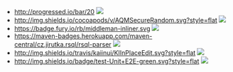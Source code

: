 - http://progressed.io/bar/20 ![](http://progressed.io/bar/20)
- http://img.shields.io/cocoapods/v/AQMSecureRandom.svg?style=flat ![](http://img.shields.io/cocoapods/v/AQMSecureRandom.svg?style=flat)
- https://badge.fury.io/rb/middleman-inliner.svg ![](https://badge.fury.io/rb/middleman-inliner.svg)
- https://maven-badges.herokuapp.com/maven-central/cz.jirutka.rsql/rsql-parser ![](https://maven-badges.herokuapp.com/maven-central/cz.jirutka.rsql/rsql-parser/badge.svg?style=flat)
- http://img.shields.io/travis/kaiinui/KIInPlaceEdit.svg?style=flat ![](http://img.shields.io/travis/kaiinui/KIInPlaceEdit.svg?style=flat)
- http://img.shields.io/badge/test-Unit+E2E-green.svg?style=flat ![](http://img.shields.io/badge/test-Unit+E2E-green.svg?style=flat)
